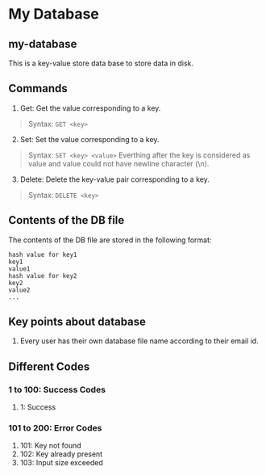 # My Database

## my-database
This is a key-value store data base to store data in disk. 

## Commands
1. Get: Get the value corresponding to a key.
> Syntax: `GET <key>`

2. Set: Set the value corresponding to a key.
> Syntax: `SET <key> <value>`
Everthing after the key is considered as value and value could not have newline character (\n).

3. Delete: Delete the key-value pair corresponding to a key.
> Syntax: `DELETE <key>`

## Contents of the DB file
The contents of the DB file are stored in the following format:
```
hash value for key1
key1
value1
hash value for key2
key2
value2
...
```

## Key points about database
1. Every user has their own database file name according to their email id.

## Different Codes
### 1 to 100: Success Codes
1. 1: Success

### 101 to 200: Error Codes
1. 101: Key not found
2. 102: Key already present
3. 103: Input size exceeded